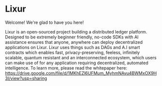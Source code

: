 # Lixur

Welcome! We're glad to have you here!

Lixur is an open-sourced project building a distributed ledger platform. Designed to be extremely beginner friendly, no-code SDKs with AI assistance ensures that anyone, anywhere can deploy decentralized applications on Lixur. Lixur uses things such as DAGs and A.I smart contracts which enables fast, privacy-preserving, feeless, infinitely scalable, quantum resistant and an interconnected ecosystem, which users can make use of for any application requiring decentralized, automated intelligence.
To learn more, please read the whitepaper here: https://drive.google.com/file/d/1MKhEZl6UFMum_MyhmNAvu4BWMxOX9H3I/view?usp=sharing
